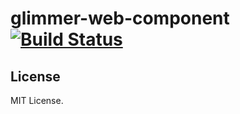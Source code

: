 # glimmer-web-component [![Build Status](https://secure.travis-ci.org/glimmerjs/glimmer-web-component.svg?branch=master)](http://travis-ci.org/glimmerjs/glimmer-web-component)

## License

MIT License.
